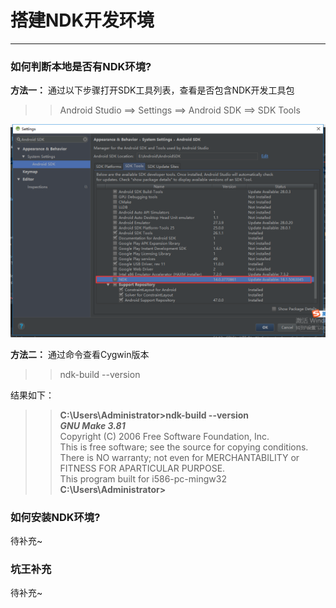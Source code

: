 # 搭建NDK开发环境
---
### 如何判断本地是否有NDK环境?
**方法一：** 通过以下步骤打开SDK工具列表，查看是否包含NDK开发工具包
>>Android Studio  ==>  Settings  ==>  Android SDK  ==>  SDK Tools  

![查看是否包含NDK开发工具包](https://github.com/loveShadow/Plan_2019/blob/master/1.%20ndk/images/ndk_version.png "查看是否包含NDK开发工具包") 

**方法二：** 通过命令查看Cygwin版本  
>>ndk-build --version  

结果如下：  
>>**C:\Users\Administrator>ndk-build --version**  
**_GNU Make 3.81_**  
Copyright (C) 2006  Free Software Foundation, Inc.  
This is free software; see the source for copying conditions.  
There is NO warranty; not even for MERCHANTABILITY or FITNESS FOR APARTICULAR PURPOSE.  
This program built for i586-pc-mingw32  
**C:\Users\Administrator>**  

### 如何安装NDK环境?

待补充~

### 坑王补充

待补充~
